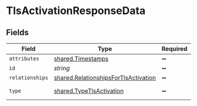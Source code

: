 # TlsActivationResponseData


## Fields

| Field                                                                                        | Type                                                                                         | Required                                                                                     | Description                                                                                  | Example                                                                                      |
| -------------------------------------------------------------------------------------------- | -------------------------------------------------------------------------------------------- | -------------------------------------------------------------------------------------------- | -------------------------------------------------------------------------------------------- | -------------------------------------------------------------------------------------------- |
| `attributes`                                                                                 | [shared.Timestamps](../../models/shared/timestamps.md)                                       | :heavy_minus_sign:                                                                           | N/A                                                                                          |                                                                                              |
| `id`                                                                                         | *string*                                                                                     | :heavy_minus_sign:                                                                           | N/A                                                                                          | aCtguUGZzb2W9Euo4moOR                                                                        |
| `relationships`                                                                              | [shared.RelationshipsForTlsActivation](../../models/shared/relationshipsfortlsactivation.md) | :heavy_minus_sign:                                                                           | N/A                                                                                          |                                                                                              |
| `type`                                                                                       | [shared.TypeTlsActivation](../../models/shared/typetlsactivation.md)                         | :heavy_minus_sign:                                                                           | Resource type.                                                                               |                                                                                              |